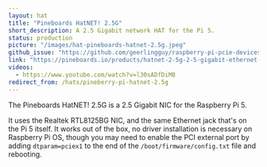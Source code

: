 ```yaml
---
layout: hat
title: "Pineboards HatNET! 2.5G"
short_description: A 2.5 Gigabit network HAT for the Pi 5.
status: production
picture: "/images/hat-pineboards-hatnet-2.5g.jpeg"
github_issue: "https://github.com/geerlingguy/raspberry-pi-pcie-devices/issues/617"
link: "https://pineboards.io/products/hatnet-2-5g-2-5-gigabit-ethernet-for-raspberry-pi-5"
videos:
  - https://www.youtube.com/watch?v=l30sADfDiM8
redirect_from: /hats/pineberry-pi-hatnet-2.5g
---
```

The Pineboards HatNET! 2.5G is a 2.5 Gigabit NIC for the Raspberry Pi 5.

It uses the Realtek RTL8125BG NIC, and the same Ethernet jack that's on the Pi 5 itself. It works out of the box, no driver installation is necessary on Raspberry Pi OS, though you may need to enable the PCI external port by adding `dtparam=pciex1` to the end of the `/boot/firmware/config.txt` file and rebooting.
